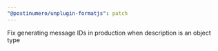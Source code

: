 ```yaml
---
"@postinumero/unplugin-formatjs": patch
---
```


Fix generating message IDs in production when description is an object type
